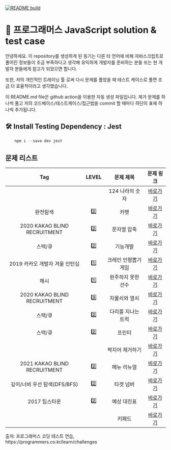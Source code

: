 
[![README build](https://github.com/sooster910/programmers_algorithm_study/actions/workflows/main.yml/badge.svg)](https://github.com/sooster910/programmers_algorithm_study/actions/workflows/main.yml)

<h1>👋  프로그래머스 JavaScript solution & test case </h1>

<p> 안녕하세요. 이 repository를 생성하게 된 동기는 다른 타 언어에 비해 자바스크립트로 풀어진 정보들이 조금 부족하다고 생각해 유익하게 개발자를 준비하는 분들 또는 현 개발자 분들에게 참고가 되었으면 합니다.</p>
<p> 또한, 저의 개인적인 트레이닝 툴 로써 다시 문제를 풀었을 때 테스트 케이스로 풀면 조금 더 효율적이라고 생각했습니다. </p>
<p> 이 README.md file은 github action을 이용한 자동 생성 파일입니다. 제가 문제를 하나씩 풀고 저의 코드베이스/테스트케이스/접근법을 commit 할 때마다 하단의 표에 하나씩 추가됩니다. 


<h2> 🛠 Install Testing Dependency :  Jest </h2>

```javascript
    npm i --save-dev jest
```

<h2>문제 리스트</h2>

<table>
    <thead>
        <tr>
            <th align="center">Tag</th>
            <th align="center">LEVEL</th>
            <th align="center">문제 제목</th>
            <th align="center">문제 링크</th>
        </tr>
    </thead>
    <tbody>
        <tr>
            <td align="center"></td>
            <td align="center"></td>
            <td align="center">124 나라의 숫자</td>
            <td align="center"><a href="https://programmers.co.kr/None"> 바로가기 </a> </td>
        </tr>
        <tr>
            <td align="center">완전탐색</td>
            <td align="center">2️⃣</td>
            <td align="center">카펫</td>
            <td align="center"><a href="https://programmers.co.kr/&#x2F;learn&#x2F;courses&#x2F;30&#x2F;lessons&#x2F;42842"> 바로가기 </a> </td>
        </tr>
        <tr>
            <td align="center">2020 KAKAO BLIND RECRUITMENT</td>
            <td align="center">2️⃣</td>
            <td align="center">문자열 압축</td>
            <td align="center"><a href="https://programmers.co.kr/&#x2F;learn&#x2F;courses&#x2F;30&#x2F;lessons&#x2F;60057"> 바로가기 </a> </td>
        </tr>
        <tr>
            <td align="center">스택&#x2F;큐</td>
            <td align="center">2️⃣</td>
            <td align="center">기능개발</td>
            <td align="center"><a href="https://programmers.co.kr/&#x2F;learn&#x2F;courses&#x2F;30&#x2F;lessons&#x2F;42586"> 바로가기 </a> </td>
        </tr>
        <tr>
            <td align="center">2019 카카오 개발자 겨울 인턴십</td>
            <td align="center">1️⃣</td>
            <td align="center">크레인 인형뽑기 게임</td>
            <td align="center"><a href="https://programmers.co.kr/&#x2F;learn&#x2F;courses&#x2F;30&#x2F;lessons&#x2F;64061"> 바로가기 </a> </td>
        </tr>
        <tr>
            <td align="center">해시</td>
            <td align="center">1️⃣</td>
            <td align="center">완주하지 못한 선수</td>
            <td align="center"><a href="https://programmers.co.kr/&#x2F;learn&#x2F;courses&#x2F;30&#x2F;lessons&#x2F;42576"> 바로가기 </a> </td>
        </tr>
        <tr>
            <td align="center">2020 KAKAO BLIND RECRUITMENT</td>
            <td align="center">3️⃣ </td>
            <td align="center">자물쇠와 열쇠</td>
            <td align="center"><a href="https://programmers.co.kr/&#x2F;learn&#x2F;courses&#x2F;30&#x2F;lessons&#x2F;60059"> 바로가기 </a> </td>
        </tr>
        <tr>
            <td align="center">스택&#x2F;큐</td>
            <td align="center">2️⃣</td>
            <td align="center">다리를 지나는 트럭</td>
            <td align="center"><a href="https://programmers.co.kr/&#x2F;learn&#x2F;courses&#x2F;30&#x2F;lessons&#x2F;42583"> 바로가기 </a> </td>
        </tr>
        <tr>
            <td align="center">스택&#x2F;큐</td>
            <td align="center">2️⃣</td>
            <td align="center">프린터</td>
            <td align="center"><a href="https://programmers.co.kr/&#x2F;learn&#x2F;courses&#x2F;30&#x2F;lessons&#x2F;42587"> 바로가기 </a> </td>
        </tr>
        <tr>
            <td align="center"></td>
            <td align="center"></td>
            <td align="center">짝지어 제거하기</td>
            <td align="center"><a href="https://programmers.co.kr/None"> 바로가기 </a> </td>
        </tr>
        <tr>
            <td align="center">2021 KAKAO BLIND RECRUITMENT</td>
            <td align="center">2️⃣</td>
            <td align="center">메뉴 리뉴얼</td>
            <td align="center"><a href="https://programmers.co.kr/&#x2F;learn&#x2F;courses&#x2F;30&#x2F;lessons&#x2F;72411"> 바로가기 </a> </td>
        </tr>
        <tr>
            <td align="center">깊이&#x2F;너비 우선 탐색(DFS&#x2F;BFS)</td>
            <td align="center">2️⃣</td>
            <td align="center">타겟 넘버</td>
            <td align="center"><a href="https://programmers.co.kr/&#x2F;learn&#x2F;courses&#x2F;30&#x2F;lessons&#x2F;43165"> 바로가기 </a> </td>
        </tr>
        <tr>
            <td align="center">2017 팁스타운</td>
            <td align="center">2️⃣</td>
            <td align="center">예상 대진표</td>
            <td align="center"><a href="https://programmers.co.kr/&#x2F;learn&#x2F;courses&#x2F;30&#x2F;lessons&#x2F;12985"> 바로가기 </a> </td>
        </tr>
        <tr>
            <td align="center"></td>
            <td align="center"></td>
            <td align="center">키패드</td>
            <td align="center"><a href="https://programmers.co.kr/None"> 바로가기 </a> </td>
        </tr>
    </tbody>    
</table>

<p>출처: 프로그래머스 코딩 테스트 연습, https://programmers.co.kr/learn/challenges</p>